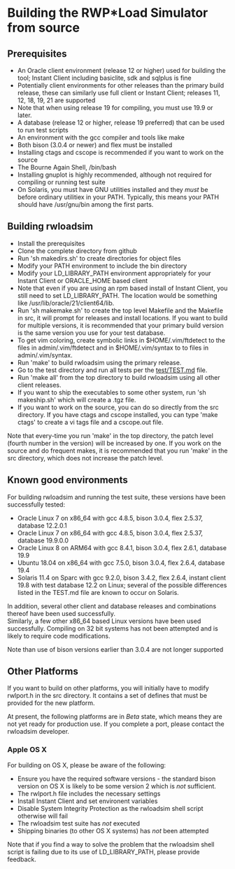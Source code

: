 # Building the RWP\*Load Simulator from source

## Prerequisites

 * An Oracle client environment (release 12 or higher) used for building the tool; Instant Client including basiclite, sdk and sqlplus is fine
 * Potentially client environments for other releases than the primary build release, these can similarly use full client or Instant Client; releases 11, 12, 18, 19, 21 are supported
 * Note that when using release 19 for compiling, you must use 19.9 or later.
 * A database (release 12 or higher, release 19 preferred) that can be used to run test scripts
 * An environment with the gcc compiler and tools like make
 * Both bison (3.0.4 or newer) and flex must be installed
 * Installing ctags and cscope is recommended if you want to work on the source
 * The Bourne Again Shell, /bin/bash
 * Installing gnuplot is highly recommended, although not required for compiling or running test suite
 * On Solaris, you must have GNU utilities installed and they _must_ be before ordinary utilitiex in your PATH.
Typically, this means your PATH should have /usr/gnu/bin among the first parts.

## Building rwloadsim

 * Install the prerequisites
 * Clone the complete directory from github
 * Run 'sh makedirs.sh' to create directories for object files
 * Modify your PATH environment to include the bin directory
 * Modify your LD\_LIBRARY\_PATH environment appropriately for your Instant Client or ORACLE\_HOME based client
 * Note that even if you are using an rpm based install of Instant Client, you still need to set LD\_LIBRARY\_PATH. The location would be something like /usr/lib/oracle/21/client64/lib.
 * Run 'sh makemake.sh' to create the top level Makefile and the Makefile in src, it will prompt for releases and install locations. If you want to build for multiple versions, it is recommended that your primary build version is the same version you use for your test database.
 * To get vim coloring, create symbolic links in $HOME/.vim/ftdetect to the files in admin/.vim/ftdetect and in $HOME/.vim/syntax to to files in admin/.vim/syntax.
 * Run 'make' to build rwloadsim using the primary release.
 * Go to the test directory and run all tests per the [test/TEST.md](test/TEST.md) file.
 * Run 'make all' from the top directory to build rwloadsim using all other client releases.
 * If you want to ship the executables to some other system, run 'sh makeship.sh' which will create a .tgz file.
 * If you want to work on the source, you can do so directly from the src directory.
If you have ctags and cscope installed, you can type 'make ctags' to create a vi tags file and a cscope.out file.

Note that every-time you run 'make' in the top directory, the patch level
(fourth number in the version) will be increased by one.
If you work on the source and do frequent makes, it is recommended that you run
'make' in the src directory, which does not increase the patch level.

## Known good environments

For building rwloadsim and running the test suite, these versions have been successfully tested:

 * Oracle Linux 7 on x86_64 with gcc 4.8.5, bison 3.0.4, flex 2.5.37, database 12.2.0.1
 * Oracle Linux 7 on x86_64 with gcc 4.8.5, bison 3.0.4, flex 2.5.37, database 19.9.0.0
 * Oracle Linux 8 on ARM64 with gcc 8.4.1, bison 3.0.4, flex 2.6.1, database 19.9
 * Ubuntu 18.04 on x86_64 with gcc 7.5.0, bison 3.0.4, flex 2.6.4, database 19.4
 * Solaris 11.4 on Sparc with gcc 9.2.0, bison 3.4.2, flex 2.6.4, instant client 19.8 with test database 12.2 on Linux; several of the possible differences listed in the TEST.md file are known to occur on Solaris.

In addition, several other client and database releases and combinations thereof have been used successfully.  
Similarly, a few other x86\_64 based Linux versions have been used successfully.
Compiling on 32 bit systems has not been attempted and is likely to require code modifications.

Note than use of bison versions earlier than 3.0.4 are not longer supported

## Other Platforms

If you want to build on other platforms, you will initially have to modify rwlport.h in
the src directory.
It contains a set of defines that must be provided for the new platform.

At present, the following platforms are in _Beta_ state, which means they are not yet ready for production use.
If you complete a port, please contact the rwloadsim developer.

### Apple OS X

For building on OS X, please be aware of the following:

 * Ensure you have the required software versions - the standard bison version on OS X is likely to be some version 2 which is _not_ sufficient.
 * The rwlport.h file includes the necessary settings
 * Install Instant Client and set environent variables
 * Disable System Integrity Protection as the rwloadsim shell script otherwise will fail
 * The rwloadsim test suite has _not_ executed
 * Shipping binaries (to other OS X systems) has _not_ been attempted

Note that if you find a way to solve the problem that the rwloadsim shell script is failing due to
its use of LD_LIBRARY_PATH, please provide feedback.
